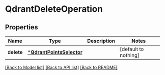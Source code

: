 # QdrantDeleteOperation


## Properties
Name | Type | Description | Notes
------------ | ------------- | ------------- | -------------
**delete** | [***QdrantPointsSelector**](QdrantPointsSelector.md) |  | [default to nothing]


[[Back to Model list]](../README.md#models) [[Back to API list]](../README.md#api-endpoints) [[Back to README]](../README.md)


